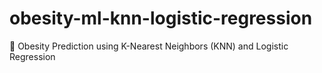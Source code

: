 # obesity-ml-knn-logistic-regression
🍏 Obesity Prediction using K-Nearest Neighbors (KNN) and Logistic Regression
